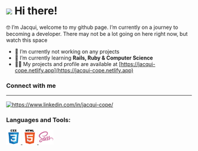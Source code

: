 # <img src="https://raw.githubusercontent.com/MartinHeinz/MartinHeinz/master/wave.gif" width="30px"> Hi there!

🤓 I’m Jacqui, welcome to my github page. I’m currently on a journey to becoming a developer. There may not be a lot going on here right now, but watch this space


- 🔭 I’m currently not working on any projects
- 🌱 I’m currently learning **Rails, Ruby & Computer Science**
- 👨‍💻 My projects and profile are available at [https://jacqui-cope.netlify.app](https://jacqui-cope.netlify.app)


### **Connect with me**
------

<a href="https://linkedin.com/in/https://www.linkedin.com/in/jacqui-cope/" target="blank"><img align="center" src="https://raw.githubusercontent.com/rahuldkjain/github-profile-readme-generator/master/src/images/icons/Social/linked-in-alt.svg" alt="https://www.linkedin.com/in/jacqui-cope/" height="30" width="40" /></a>


### Languages and Tools:
<p align="left"> <a href="https://www.w3schools.com/css/" target="_blank" rel="noreferrer"> <img src="https://raw.githubusercontent.com/devicons/devicon/master/icons/css3/css3-original-wordmark.svg" alt="css3" width="40" height="40"/> </a> <a href="https://www.w3.org/html/" target="_blank" rel="noreferrer"> <img src="https://raw.githubusercontent.com/devicons/devicon/master/icons/html5/html5-original-wordmark.svg" alt="html5" width="40" height="40"/> </a> <a href="https://sass-lang.com" target="_blank" rel="noreferrer"> <img src="https://raw.githubusercontent.com/devicons/devicon/master/icons/sass/sass-original.svg" alt="sass" width="40" height="40"/> </a> </p>


<!---
jacode77/jacode77 is a ✨ special ✨ repository because its `README.md` (this file) appears on your GitHub profile.
You can click the Preview link to take a look at your changes.
--->
